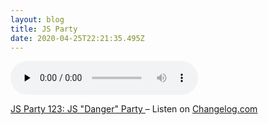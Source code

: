 ```yaml
---
layout: blog
title: JS Party
date: 2020-04-25T22:21:35.495Z
---
```

  <audio
    data-theme="night"
    data-src="https://changelog.com/jsparty/123/embed"
    src="https://cdn.changelog.com/uploads/jsparty/123/js-party-123.mp3"
    preload="none"
    class="changelog-episode"
    controls />
  <p>
    <a href="https://changelog.com/jsparty/123">
      JS Party 123: JS "Danger" Party
    </a>
    – Listen on
    <a href="https://changelog.com/">Changelog.com</a>
  </p>